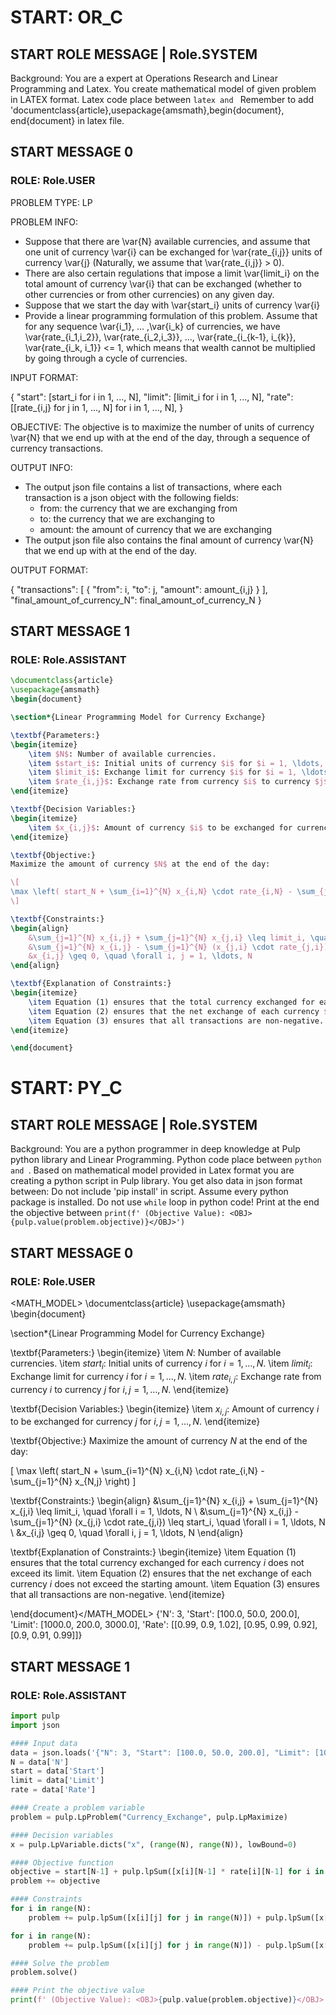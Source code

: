 # START: OR_C 
## START ROLE MESSAGE | Role.SYSTEM 
Background: You are a expert at Operations Research and Linear Programming and Latex. You create mathematical model of given problem in LATEX format. Latex code place between ```latex and ``` Remember to add 'documentclass{article},usepackage{amsmath},begin{document}, end{document} in latex file. 
## START MESSAGE 0 
### ROLE: Role.USER
<DESCRIPTION>
PROBLEM TYPE: LP

PROBLEM INFO: 

- Suppose that there are \var{N} available currencies, and assume that one unit of currency \var{i} can be exchanged for \var{rate_{i,j}} units of currency \var{j} (Naturally, we assume that \var{rate_{i,j}} > 0).
- There are also certain regulations that impose a limit \var{limit_i} on the total amount of currency \var{i} that can be exchanged (whether to other currencies or from other currencies) on any given day.
- Suppose that we start the day with \var{start_i} units of currency \var{i}
- Provide a linear programming formulation of this problem. Assume that for any sequence \var{i_1}, … ,\var{i_k} of currencies, we have \var{rate_{i_1,i_2}}, \var{rate_{i_2,i_3}}, ..., \var{rate_{i_{k-1}, i_{k}}, \var{rate_{i_k, i_1}} <= 1, which means that wealth cannot be multiplied by going through a cycle of currencies.

INPUT FORMAT: 

{
    "start": [start_i for i in 1, ..., N],
    "limit": [limit_i for i in 1, ..., N],
    "rate": [[rate_{i,j} for j in 1, ..., N] for i in 1, ..., N],
}

OBJECTIVE: The objective is to maximize the number of units of currency \var{N} that we end up with at the end of the day, through a sequence of currency transactions.

OUTPUT INFO: 

- The output json file contains a list of transactions, where each transaction is a json object with the following fields:
    - from: the currency that we are exchanging from
    - to: the currency that we are exchanging to
    - amount: the amount of currency that we are exchanging
- The output json file also contains the final amount of currency \var{N} that we end up with at the end of the day.

OUTPUT FORMAT: 

{
    "transactions": [
        {
            "from": i,
            "to": j,
            "amount": amount_{i,j}
        }
    ],
    "final_amount_of_currency_N": final_amount_of_currency_N
}
</DESCRIPTION>


## START MESSAGE 1 
### ROLE: Role.ASSISTANT
```latex
\documentclass{article}
\usepackage{amsmath}
\begin{document}

\section*{Linear Programming Model for Currency Exchange}

\textbf{Parameters:}
\begin{itemize}
    \item $N$: Number of available currencies.
    \item $start_i$: Initial units of currency $i$ for $i = 1, \ldots, N$.
    \item $limit_i$: Exchange limit for currency $i$ for $i = 1, \ldots, N$.
    \item $rate_{i,j}$: Exchange rate from currency $i$ to currency $j$ for $i, j = 1, \ldots, N$.
\end{itemize}

\textbf{Decision Variables:}
\begin{itemize}
    \item $x_{i,j}$: Amount of currency $i$ to be exchanged for currency $j$ for $i, j = 1, \ldots, N$.
\end{itemize}

\textbf{Objective:}
Maximize the amount of currency $N$ at the end of the day:

\[
\max \left( start_N + \sum_{i=1}^{N} x_{i,N} \cdot rate_{i,N} - \sum_{j=1}^{N} x_{N,j} \right)
\]

\textbf{Constraints:}
\begin{align}
    &\sum_{j=1}^{N} x_{i,j} + \sum_{j=1}^{N} x_{j,i} \leq limit_i, \quad \forall i = 1, \ldots, N \\
    &\sum_{j=1}^{N} x_{i,j} - \sum_{j=1}^{N} (x_{j,i} \cdot rate_{j,i}) \leq start_i, \quad \forall i = 1, \ldots, N \\
    &x_{i,j} \geq 0, \quad \forall i, j = 1, \ldots, N
\end{align}

\textbf{Explanation of Constraints:}
\begin{itemize}
    \item Equation (1) ensures that the total currency exchanged for each currency $i$ does not exceed its limit.
    \item Equation (2) ensures that the net exchange of each currency $i$ does not exceed the starting amount.
    \item Equation (3) ensures that all transactions are non-negative.
\end{itemize}

\end{document}
```

# START: PY_C 
## START ROLE MESSAGE | Role.SYSTEM 
Background: You are a python programmer in deep knowledge at Pulp python library and Linear Programming. Python code place between ```python and ```. Based on mathematical model provided in Latex format you are creating a python script in Pulp library. You get also data in json format between: <DATA></DATA> Do not include 'pip install' in script. Assume every python package is installed. Do not use `while` loop in python code! Print at the end the objective between <OBJ></OBJ> `print(f' (Objective Value): <OBJ>{pulp.value(problem.objective)}</OBJ>')` 
## START MESSAGE 0 
### ROLE: Role.USER
<MATH_MODEL>
\documentclass{article}
\usepackage{amsmath}
\begin{document}

\section*{Linear Programming Model for Currency Exchange}

\textbf{Parameters:}
\begin{itemize}
    \item $N$: Number of available currencies.
    \item $start_i$: Initial units of currency $i$ for $i = 1, \ldots, N$.
    \item $limit_i$: Exchange limit for currency $i$ for $i = 1, \ldots, N$.
    \item $rate_{i,j}$: Exchange rate from currency $i$ to currency $j$ for $i, j = 1, \ldots, N$.
\end{itemize}

\textbf{Decision Variables:}
\begin{itemize}
    \item $x_{i,j}$: Amount of currency $i$ to be exchanged for currency $j$ for $i, j = 1, \ldots, N$.
\end{itemize}

\textbf{Objective:}
Maximize the amount of currency $N$ at the end of the day:

\[
\max \left( start_N + \sum_{i=1}^{N} x_{i,N} \cdot rate_{i,N} - \sum_{j=1}^{N} x_{N,j} \right)
\]

\textbf{Constraints:}
\begin{align}
    &\sum_{j=1}^{N} x_{i,j} + \sum_{j=1}^{N} x_{j,i} \leq limit_i, \quad \forall i = 1, \ldots, N \\
    &\sum_{j=1}^{N} x_{i,j} - \sum_{j=1}^{N} (x_{j,i} \cdot rate_{j,i}) \leq start_i, \quad \forall i = 1, \ldots, N \\
    &x_{i,j} \geq 0, \quad \forall i, j = 1, \ldots, N
\end{align}

\textbf{Explanation of Constraints:}
\begin{itemize}
    \item Equation (1) ensures that the total currency exchanged for each currency $i$ does not exceed its limit.
    \item Equation (2) ensures that the net exchange of each currency $i$ does not exceed the starting amount.
    \item Equation (3) ensures that all transactions are non-negative.
\end{itemize}

\end{document}</MATH_MODEL>
<DATA>
{'N': 3, 'Start': [100.0, 50.0, 200.0], 'Limit': [1000.0, 200.0, 3000.0], 'Rate': [[0.99, 0.9, 1.02], [0.95, 0.99, 0.92], [0.9, 0.91, 0.99]]}</DATA>


## START MESSAGE 1 
### ROLE: Role.ASSISTANT
```python
import pulp
import json

#### Input data
data = json.loads('{"N": 3, "Start": [100.0, 50.0, 200.0], "Limit": [1000.0, 200.0, 3000.0], "Rate": [[0.99, 0.9, 1.02], [0.95, 0.99, 0.92], [0.9, 0.91, 0.99]]}')
N = data['N']
start = data['Start']
limit = data['Limit']
rate = data['Rate']

#### Create a problem variable
problem = pulp.LpProblem("Currency_Exchange", pulp.LpMaximize)

#### Decision variables
x = pulp.LpVariable.dicts("x", (range(N), range(N)), lowBound=0)

#### Objective function
objective = start[N-1] + pulp.lpSum([x[i][N-1] * rate[i][N-1] for i in range(N)]) - pulp.lpSum([x[N-1][j] for j in range(N)])
problem += objective

#### Constraints
for i in range(N):
    problem += pulp.lpSum([x[i][j] for j in range(N)]) + pulp.lpSum([x[j][i] for j in range(N)]) <= limit[i]

for i in range(N):
    problem += pulp.lpSum([x[i][j] for j in range(N)]) - pulp.lpSum([x[j][i] * rate[j][i] for j in range(N)]) <= start[i]

#### Solve the problem
problem.solve()

#### Print the objective value
print(f' (Objective Value): <OBJ>{pulp.value(problem.objective)}</OBJ>')
```

